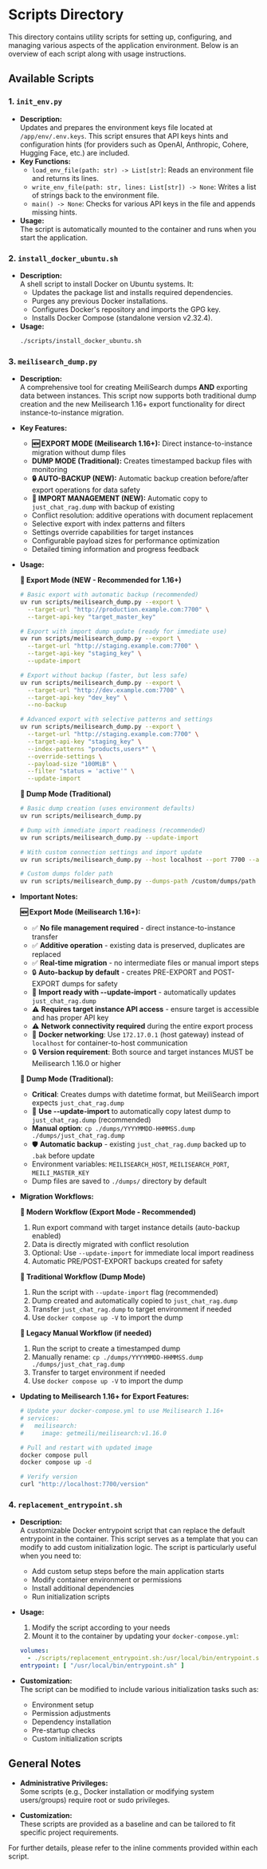 # Scripts Directory

This directory contains utility scripts for setting up, configuring, and managing various aspects of the application environment. Below is an overview of each script along with usage instructions.

## Available Scripts

### 1. `init_env.py`
- **Description:**  
  Updates and prepares the environment keys file located at `/app/env/.env.keys`. This script ensures that API keys hints and configuration hints (for providers such as OpenAI, Anthropic, Cohere, Hugging Face, etc.) are included. 
- **Key Functions:**
  - `load_env_file(path: str) -> List[str]`: Reads an environment file and returns its lines.
  - `write_env_file(path: str, lines: List[str]) -> None`: Writes a list of strings back to the environment file.
  - `main() -> None`: Checks for various API keys in the file and appends missing hints.
- **Usage:**  
 The script is automatically mounted to the container and runs when you start the application. 

### 2. `install_docker_ubuntu.sh`
- **Description:**  
  A shell script to install Docker on Ubuntu systems. It:
  - Updates the package list and installs required dependencies.
  - Purges any previous Docker installations.
  - Configures Docker's repository and imports the GPG key.
  - Installs Docker Compose (standalone version v2.32.4).
- **Usage:**  
  ```bash
  ./scripts/install_docker_ubuntu.sh
  ```

### 3. `meilisearch_dump.py`
- **Description:**  
  A comprehensive tool for creating MeiliSearch dumps **AND** exporting data between instances. This script now supports both traditional dump creation and the new Meilisearch 1.16+ export functionality for direct instance-to-instance migration.

- **Key Features:**
  - **🆕 EXPORT MODE (Meilisearch 1.16+):** Direct instance-to-instance migration without dump files
  - **DUMP MODE (Traditional):** Creates timestamped backup files with monitoring
  - **🔒 AUTO-BACKUP (NEW):** Automatic backup creation before/after export operations for data safety
  - **📁 IMPORT MANAGEMENT (NEW):** Automatic copy to `just_chat_rag.dump` with backup of existing
  - Conflict resolution: additive operations with document replacement
  - Selective export with index patterns and filters
  - Settings override capabilities for target instances
  - Configurable payload sizes for performance optimization
  - Detailed timing information and progress feedback

- **Usage:**  

  **🚀 Export Mode (NEW - Recommended for 1.16+)**
  ```bash
  # Basic export with automatic backup (recommended)
  uv run scripts/meilisearch_dump.py --export \
    --target-url "http://production.example.com:7700" \
    --target-api-key "target_master_key"
  
  # Export with import dump update (ready for immediate use)
  uv run scripts/meilisearch_dump.py --export \
    --target-url "http://staging.example.com:7700" \
    --target-api-key "staging_key" \
    --update-import
  
  # Export without backup (faster, but less safe)
  uv run scripts/meilisearch_dump.py --export \
    --target-url "http://dev.example.com:7700" \
    --target-api-key "dev_key" \
    --no-backup
  
  # Advanced export with selective patterns and settings
  uv run scripts/meilisearch_dump.py --export \
    --target-url "http://staging.example.com:7700" \
    --target-api-key "staging_key" \
    --index-patterns "products,users*" \
    --override-settings \
    --payload-size "100MiB" \
    --filter "status = 'active'" \
    --update-import
  ```

  **📁 Dump Mode (Traditional)**
  ```bash
  # Basic dump creation (uses environment defaults)
  uv run scripts/meilisearch_dump.py
  
  # Dump with immediate import readiness (recommended)
  uv run scripts/meilisearch_dump.py --update-import
  
  # With custom connection settings and import update
  uv run scripts/meilisearch_dump.py --host localhost --port 7700 --api-key your_key --update-import
  
  # Custom dumps folder path
  uv run scripts/meilisearch_dump.py --dumps-path /custom/dumps/path
  ```

- **Important Notes:**

  **🆕 Export Mode (Meilisearch 1.16+):**
  - ✅ **No file management required** - direct instance-to-instance transfer
  - ✅ **Additive operation** - existing data is preserved, duplicates are replaced
  - ✅ **Real-time migration** - no intermediate files or manual import steps
  - 🔒 **Auto-backup by default** - creates PRE-EXPORT and POST-EXPORT dumps for safety
  - 📁 **Import ready with --update-import** - automatically updates `just_chat_rag.dump` 
  - ⚠️ **Requires target instance API access** - ensure target is accessible and has proper API key
  - ⚠️ **Network connectivity required** during the entire export process
  - 🐳 **Docker networking**: Use `172.17.0.1` (host gateway) instead of `localhost` for container-to-host communication
  - 🔒 **Version requirement**: Both source and target instances MUST be Meilisearch 1.16.0 or higher

  **📁 Dump Mode (Traditional):**
  - **Critical**: Creates dumps with datetime format, but MeiliSearch import expects `just_chat_rag.dump`
  - 📁 **Use --update-import** to automatically copy latest dump to `just_chat_rag.dump` (recommended)
  - **Manual option**: `cp ./dumps/YYYYMMDD-HHMMSS.dump ./dumps/just_chat_rag.dump`
  - 🛡️ **Automatic backup** - existing `just_chat_rag.dump` backed up to `.bak` before update
  - Environment variables: `MEILISEARCH_HOST`, `MEILISEARCH_PORT`, `MEILI_MASTER_KEY`
  - Dump files are saved to `./dumps/` directory by default

- **Migration Workflows:**

  **🚀 Modern Workflow (Export Mode - Recommended)**
  1. Run export command with target instance details (auto-backup enabled)
  2. Data is directly migrated with conflict resolution
  3. Optional: Use `--update-import` for immediate local import readiness
  4. Automatic PRE/POST-EXPORT backups created for safety
  
  **📁 Traditional Workflow (Dump Mode)**
  1. Run the script with `--update-import` flag (recommended)
  2. Dump created and automatically copied to `just_chat_rag.dump`
  3. Transfer `just_chat_rag.dump` to target environment if needed
  4. Use `docker compose up -V` to import the dump
  
  **📁 Legacy Manual Workflow (if needed)**
  1. Run the script to create a timestamped dump
  2. Manually rename: `cp ./dumps/YYYYMMDD-HHMMSS.dump ./dumps/just_chat_rag.dump`
  3. Transfer to target environment if needed
  4. Use `docker compose up -V` to import the dump

- **Updating to Meilisearch 1.16+ for Export Features:**
  ```bash
  # Update your docker-compose.yml to use Meilisearch 1.16+
  # services:
  #   meilisearch:
  #     image: getmeili/meilisearch:v1.16.0
  
  # Pull and restart with updated image
  docker compose pull
  docker compose up -d
  
  # Verify version
  curl "http://localhost:7700/version"
  ```

### 4. `replacement_entrypoint.sh`
- **Description:**  
  A customizable Docker entrypoint script that can replace the default entrypoint in the container. This script serves as a template that you can modify to add custom initialization logic. The script is particularly useful when you need to:
  - Add custom setup steps before the main application starts
  - Modify container environment or permissions
  - Install additional dependencies
  - Run initialization scripts

- **Usage:**  
  1. Modify the script according to your needs
  2. Mount it to the container by updating your `docker-compose.yml`:
  ```yaml
  volumes:
    - ./scripts/replacement_entrypoint.sh:/usr/local/bin/entrypoint.sh
  entrypoint: [ "/usr/local/bin/entrypoint.sh" ]
  ```

- **Customization:**  
  The script can be modified to include various initialization tasks such as:
  - Environment setup
  - Permission adjustments
  - Dependency installation
  - Pre-startup checks
  - Custom initialization scripts

## General Notes


- **Administrative Privileges:**  
  Some scripts (e.g., Docker installation or modifying system users/groups) require root or sudo privileges.

- **Customization:**  
  These scripts are provided as a baseline and can be tailored to fit specific project requirements.

For further details, please refer to the inline comments provided within each script.

